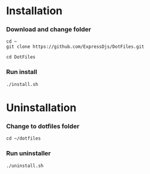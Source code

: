 # Installation
### Download and change folder
```
cd ~
git clone https://github.com/ExpressDjs/DotFiles.git

cd DotFiles
```
### Run install
```
./install.sh
```

# Uninstallation

### Change to dotfiles folder
```
cd ~/dotfiles
```

### Run uninstaller
```
./uninstall.sh
```

